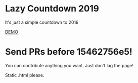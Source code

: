 # Lazy Countdown 2019

It's just a simple countdown to 2019

[DEMO](https://countdown-2019.netlify.com)

# Send PRs before 15462756e5!

You can contribute anything you want. Just don't lag the page!

Static .html please.

